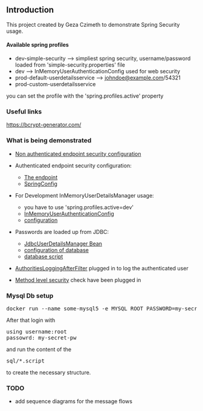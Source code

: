 ## Introduction

This project created by Geza Czimeth to demonstrate Spring Security usage.


#### Available spring profiles

- dev-simple-security --> simpliest spring security, username/password loaded from 'simple-security.properties' file
- dev --> InMemoryUserAuthenticationConfig used for web security
- prod-default-userdetailsservice --> johndoe@example.com/54321
- prod-custom-userdetailsservice

you can set the profile with the 'spring.profiles.active' property

### Useful links
https://bcrypt-generator.com/

### What is being demonstrated

- [Non authenticated endpoint security configuration](linkurl)
- Authenticated endpoint security configuration:
  - [The endpoint](https://github.com/Geza-Czimeth/security-demonstration-geza-czimeth/blob/b010887bc9b19214c3adb48405b220b216f8b3ca/src/main/java/com/bigfish/securitydemonstration/controller/OrderController.java#L13)     
  - [SpringConfig](https://github.com/Geza-Czimeth/security-demonstration-geza-czimeth/blob/b010887bc9b19214c3adb48405b220b216f8b3ca/src/main/java/com/bigfish/securitydemonstration/config/ProjectSecurityConfig.java#L14)

- For Development InMemoryUserDetailsManager usage:
  - you have to use 'spring.profiles.active=dev'
  - [InMemoryUserAuthenticationConfig]()
  - [configuration]()


- Passwords are loaded up from JDBC:
  - [JdbcUserDetailsManager Bean]()
  - [configuration of database]()
  - [database script]()

- [AuthoritiesLoggingAfterFilter]() plugged in to log the authenticated user
- [Method level security]() check have been plugged in



### Mysql Db setup

<pre>
docker run --name some-mysql5 -e MYSQL_ROOT_PASSWORD=my-secret-pw -d -p 3306:3306 mysql
</pre>

After that login with
<pre>
using username:root
passowrd: my-secret-pw
</pre>
and run the content of the
<pre>
sql/*.script
</pre>
to create the necessary structure.

### TODO

- add sequence diagrams for the message flows
